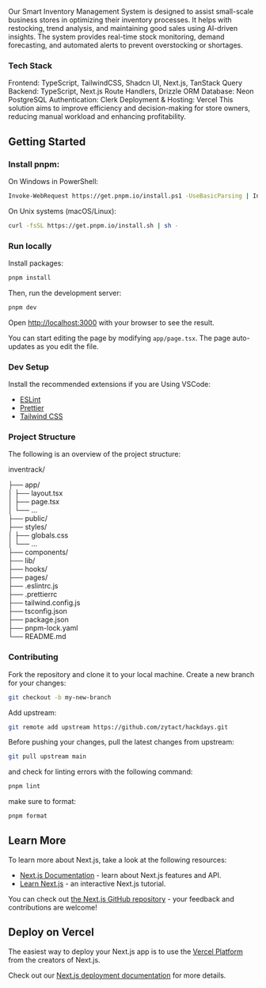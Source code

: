 Our Smart Inventory Management System is designed to assist small-scale business stores in optimizing their inventory processes. It helps with restocking, trend analysis, and maintaining good sales using AI-driven insights. The system provides real-time stock monitoring, demand forecasting, and automated alerts to prevent overstocking or shortages.

### Tech Stack

Frontend: TypeScript, TailwindCSS, Shadcn UI, Next.js, TanStack Query
Backend: TypeScript, Next.js Route Handlers, Drizzle ORM
Database: Neon PostgreSQL
Authentication: Clerk
Deployment & Hosting: Vercel
This solution aims to improve efficiency and decision-making for store owners, reducing manual workload and enhancing profitability.

## Getting Started

### Install pnpm:

On Windows in PowerShell:

```bash
Invoke-WebRequest https://get.pnpm.io/install.ps1 -UseBasicParsing | Invoke-Expression
```

On Unix systems (macOS/Linux):

```bash
curl -fsSL https://get.pnpm.io/install.sh | sh -
```

### Run locally

Install packages:

```bash
pnpm install
```

Then, run the development server:

```bash
pnpm dev
```

Open [http://localhost:3000](http://localhost:3000) with your browser to see the result.

You can start editing the page by modifying `app/page.tsx`. The page auto-updates as you edit the file.

### Dev Setup

Install the recommended extensions if you are Using VSCode:

- [ESLint](https://marketplace.visualstudio.com/items?itemName=dbaeumer.vscode-eslint)
- [Prettier](https://marketplace.visualstudio.com/items?itemName=esbenp.prettier-vscode)
- [Tailwind CSS](https://marketplace.visualstudio.com/items?itemName=bradlc.vscode-tailwindcss)

### Project Structure

The following is an overview of the project structure:

inventrack/

├── app/  
│ ├── layout.tsx  
│ ├── page.tsx  
│ └── ...  
├── public/  
├── styles/  
│ ├── globals.css  
│ └── ...  
├── components/  
├── lib/  
├── hooks/  
├── pages/  
├── .eslintrc.js  
├── .prettierrc  
├── tailwind.config.js  
├── tsconfig.json  
├── package.json  
├── pnpm-lock.yaml  
└── README.md

### Contributing

Fork the repository and clone it to your local machine. Create a new branch for your changes:

```bash
git checkout -b my-new-branch
```

Add upstream:

```bash
git remote add upstream https://github.com/zytact/hackdays.git
```

Before pushing your changes, pull the latest changes from upstream:

```bash
git pull upstream main
```

and check for linting errors with the following command:

```bash
pnpm lint
```

make sure to format:

```bash
pnpm format
```

## Learn More

To learn more about Next.js, take a look at the following resources:

- [Next.js Documentation](https://nextjs.org/docs) - learn about Next.js features and API.
- [Learn Next.js](https://nextjs.org/learn) - an interactive Next.js tutorial.

You can check out [the Next.js GitHub repository](https://github.com/vercel/next.js) - your feedback and contributions are welcome!

## Deploy on Vercel

The easiest way to deploy your Next.js app is to use the [Vercel Platform](https://vercel.com/new?utm_medium=default-template&filter=next.js&utm_source=create-next-app&utm_campaign=create-next-app-readme) from the creators of Next.js.

Check out our [Next.js deployment documentation](https://nextjs.org/docs/app/building-your-application/deploying) for more details.
